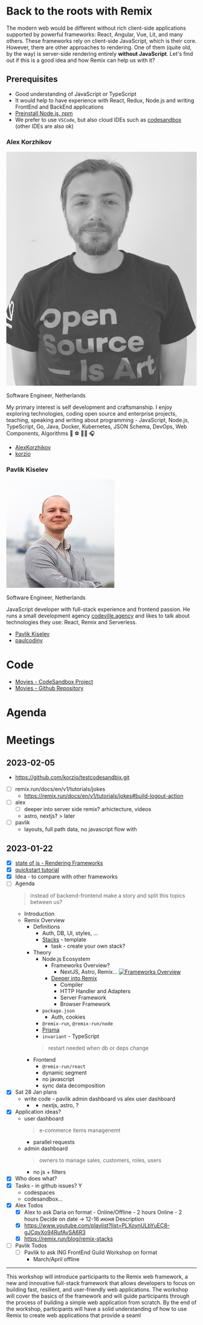 # Back to the roots with Remix

The modern web would be different without rich client-side applications supported by powerful frameworks: React, Angular, Vue, Lit, and many others. These frameworks rely on client-side JavaScript, which is their core. However, there are other approaches to rendering. One of them (quite old, by the way) is server-side rendering entirely **without JavaScript**.
Let's find out if this is a good idea and how Remix can help us with it?

## Prerequisites

- Good understanding of JavaScript or TypeScript
- It would help to have experience with React, Redux, Node.js and writing FrontEnd and BackEnd applications
- [Preinstall Node.js, npm](https://nodejs.org/en/download/)
- We prefer to use `VSCode`, but also cloud IDEs such as [codesandbox](https://codesandbox.io) (other IDEs are also ok)

### Alex Korzhikov

![alex korzhikov photo](https://github.com/x-technology/PizzaScript/blob/main/assets/alex-black-white-open-source.png?raw=true)

Software Engineer, Netherlands

My primary interest is self development and craftsmanship. I enjoy exploring technologies, coding open source and enterprise projects, teaching, speaking and writing about programming - JavaScript, Node.js, TypeScript, Go, Java, Docker, Kubernetes, JSON Schema, DevOps, Web Components, Algorithms 👋 ⚽️ 🧑‍💻 🎧

- [AlexKorzhikov](https://twitter.com/AlexKorzhikov)
- [korzio](https://github.com/korzio)

### Pavlik Kiselev

![Pavlik](https://github.com/korzio/note/blob/master/docs/workshop/site/workshop/codelabs/assets/team/pavlik.jpg?raw=true)

Software Engineer, Netherlands

JavaScript developer with full-stack experience and frontend passion. He runs a small development agency [codeville.agency](https://codeville.agency/) and likes to talk about technologies they use: React, Remix and Serverless.

- [Pavlik Kiselev](https://www.linkedin.com/in/pavlik-kiselev-06993347/)
- [paulcodiny](https://github.com/paulcodiny)

# Code

- [Movies - CodeSandbox Project](https://codesandbox.io/p/sandbox/wandering-dream-xeomqw?file=%2Fapp%2Froutes%2Fmovies%2F%24movieId.reviews.tsx)
- [Movies - Github Repository](https://github.com/korzio/testcodesandbix)

# Agenda

# Meetings

## 2023-02-05

- https://github.com/korzio/testcodesandbix.git
- [ ] remix.run/docs/en/v1/tutorials/jokes
  - https://remix.run/docs/en/v1/tutorials/jokes#build-logout-action
- [ ] alex
  - [ ] deeper into server side remix? arhictecture, videos
  - astro, nextjs? > later
- [ ] pavlik
  - layouts, full path data, no javascript flow with

## 2023-01-22

- [x] [state of js - Rendering Frameworks](https://2022.stateofjs.com/en-US/libraries/rendering-frameworks/)
- [x] [quickstart tutorial](https://remix.run/docs/en/v1/tutorials/blog)
- [x] Idea - to compare with other frameworks
- [ ] Agenda
  > instead of backend-frontend make a story and split this topics between us?
  - Introduction
  - Remix Overview
    - Definitions
      - Auth, DB, UI, styles, ...
      - [Stacks](https://remix.run/docs/en/v1/pages/stacks) - template
        - task - create your own stack?
    - Theory
      - Node.js Ecosystem
        - Frameworks Overview?
          - NextJS, Astro, Remix...
          [![Frameworks Overview](https://blog.logrocket.com/wp-content/uploads/2022/10/node-js-frameworks-types.png)](https://blog.logrocket.com/comparing-top-node-js-frameworks-frontend-developers/)
        - [Deeper into Remix](https://remix.run/docs/en/v1/pages/technical-explanation)
          - Compiler
          - HTTP Handler and Adapters
          - Server Framework
          - Browser Framework
      - `package.json`
        - Auth, cookies
      - `@remix-run`, `@remix-run/node`
      - [Prisma](https://prisma.io/)
      - `invariant` - TypeScript
      > restart needed when db or deps change
    - Frontend
      - `@remix-run/react`
      - dynamic segment
      - no javascript
      - sync data decomposition
- [x] Sat 28 Jan plans
  - write code - pavlik admin dashboard vs alex user dashboard
    - + nextjs, astro, ?
- [x] Application ideas?
  - user dashboard
    > e-commerce items managenemt
    - parallel requests
  - admin dashboard
    > owners to manage sales, customers, roles, users
    - no js + filters
- [x] Who does what?
- [x] Tasks - in github issues? Y
  - codespaces
  - codesandbox...
- [x] Alex Todos
  - [x] Alex to ask Daria on format - Online/Offline - 2 hours
    Online - 2 hours
    Decide on date
      -> 12-16 июня
    Description
  - [x] https://www.youtube.com/playlist?list=PLXoynULbYuEC8-gJCqyXo94RufAvSA6R3
  - [x] https://remix.run/blog/remix-stacks
- [ ] Pavlik Todos
  - [ ] Pavlik to ask ING FrontEnd Guild Workshop on format
    - March/April offline

---

This workshop will introduce participants to the Remix web framework, a new and innovative full-stack framework that allows developers to focus on building fast, resilient, and user-friendly web applications. The workshop will cover the basics of the framework and will guide participants through the process of building a simple web application from scratch. By the end of the workshop, participants will have a solid understanding of how to use Remix to create web applications that provide a seaml